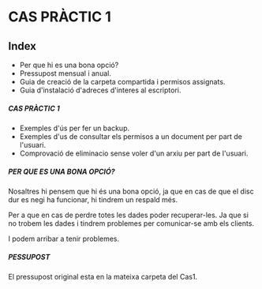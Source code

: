 # CAS PRÀCTIC 1

## Index
- Per que hi es una bona opció?
- Pressupost mensual i anual.
- Guia de creació de la carpeta compartida i permisos assignats.
- Guia d'instalació d'adreces d'interes al escriptori.

##### CAS PRÀCTIC 1
- Exemples d'ús per fer un backup.
- Exemples d'us de consultar els permisos a un document per part de l'usuari.
- Comprovació de eliminacio sense voler d'un arxiu per part de l'usuari.

##### PER QUE ES UNA BONA OPCIÓ?

Nosaltres hi pensem que hi és una bona opció, ja que en cas de que el disc dur es negi ha
funcionar, hi tindrem un respald més.

Per a que en cas de perdre totes les dades poder recuperar-les. Ja que si no trobem les
dades i tindrem problemes per comunicar-se amb els clients.

I podem arribar a tenir problemes.

##### PESSUPOST

El pressupost original esta en la mateixa carpeta del Cas1.

